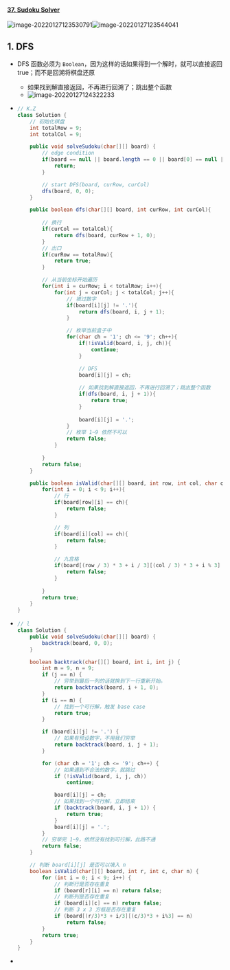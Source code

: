 #### [37. Sudoku Solver](https://leetcode-cn.com/problems/sudoku-solver/)

![image-20220127123530791](https://raw.githubusercontent.com/TWDH/Leetcode-From-Zero/pictures/img/image-20220127123530791.png)![image-20220127123544041](https://raw.githubusercontent.com/TWDH/Leetcode-From-Zero/pictures/img/image-20220127123544041.png)



## 1. DFS

- DFS 函数必须为 `Boolean`，因为这样的话如果得到一个解时，就可以直接返回 true；而不是回溯将棋盘还原

  - 如果找到解直接返回，不再进行回溯了；跳出整个函数
  - ![image-20220127124322233](https://raw.githubusercontent.com/TWDH/Leetcode-From-Zero/pictures/img/image-20220127124322233.png)

- ```java
  // K.Z
  class Solution {
      // 初始化棋盘
      int totalRow = 9;
      int totalCol = 9;
  
      public void solveSudoku(char[][] board) {
          // edge condition
          if(board == null || board.length == 0 || board[0] == null || board[0].length == 0){
              return;
          }
  
          // start DFS(board, curRow, curCol)
          dfs(board, 0, 0);
      }
  
      public boolean dfs(char[][] board, int curRow, int curCol){
          
          // 换行
          if(curCol == totalCol){
              return dfs(board, curRow + 1, 0);
          }
          // 出口
          if(curRow == totalRow){
              return true;
          }
  
          // 从当前坐标开始遍历
          for(int i = curRow; i < totalRow; i++){
              for(int j = curCol; j < totalCol; j++){
                  // 填过数字
                  if(board[i][j] != '.'){
                      return dfs(board, i, j + 1);
                  }
  
                  // 枚举当前盒子中
                  for(char ch = '1'; ch <= '9'; ch++){
                      if(!isValid(board, i, j, ch)){
                          continue;
                      }
  
                      // DFS
                      board[i][j] = ch;
                      
                      // 如果找到解直接返回，不再进行回溯了；跳出整个函数
                      if(dfs(board, i, j + 1)){
                          return true;
                      }
                      
                      board[i][j] = '.';
                  }
                  // 枚举 1~9 依然不可以
                  return false;
              }
              
          }
          return false;
      }
  
      public boolean isValid(char[][] board, int row, int col, char ch){
          for(int i = 0; i < 9; i++){
              // 行
              if(board[row][i] == ch){
                  return false;
              }
  
              // 列
              if(board[i][col] == ch){
                  return false;
              }
  
              // 九宫格
              if(board[(row / 3) * 3 + i / 3][(col / 3) * 3 + i % 3] == ch){
                  return false;
              }
              
          }
          return true;
      }
  }
  ```

- ```java
  // l
  class Solution {
      public void solveSudoku(char[][] board) {
          backtrack(board, 0, 0);
      }
  
      boolean backtrack(char[][] board, int i, int j) {
          int m = 9, n = 9;
          if (j == n) {
              // 穷举到最后一列的话就换到下一行重新开始。
              return backtrack(board, i + 1, 0);
          }
          if (i == m) {
              // 找到一个可行解，触发 base case
              return true;
          }
  
          if (board[i][j] != '.') {
              // 如果有预设数字，不用我们穷举
              return backtrack(board, i, j + 1);
          }
  
          for (char ch = '1'; ch <= '9'; ch++) {
              // 如果遇到不合法的数字，就跳过
              if (!isValid(board, i, j, ch))
                  continue;
  
              board[i][j] = ch;
              // 如果找到一个可行解，立即结束
              if (backtrack(board, i, j + 1)) {
                  return true;
              }
              board[i][j] = '.';
          }
          // 穷举完 1~9，依然没有找到可行解，此路不通
          return false;
      }
  
      // 判断 board[i][j] 是否可以填入 n
      boolean isValid(char[][] board, int r, int c, char n) {
          for (int i = 0; i < 9; i++) {
              // 判断行是否存在重复
              if (board[r][i] == n) return false;
              // 判断列是否存在重复
              if (board[i][c] == n) return false;
              // 判断 3 x 3 方框是否存在重复
              if (board[(r/3)*3 + i/3][(c/3)*3 + i%3] == n)
                  return false;
          }
          return true;
      }
  }
  ```

- 